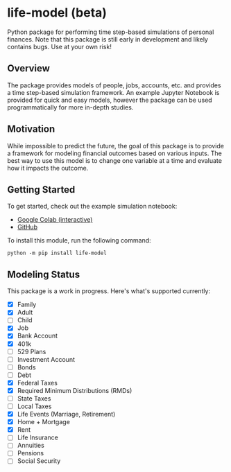 # life-model (beta)
Python package for performing time step-based simulations of personal finances.  Note that this package is still early in development and likely contains bugs. Use at your own risk!

## Overview
The package provides models of people, jobs, accounts, etc. and provides a time step-based simulation framework. An example Jupyter Notebook is provided for quick and easy models, however the package can be used programmatically for more in-depth studies.

## Motivation
While impossible to predict the future, the goal of this package is to provide a framework for modeling financial outcomes based on various inputs. The best way to use this model is to change one variable at a time and evaluate how it impacts the outcome.

## Getting Started
To get started, check out the example simulation notebook:
- [Google Colab (interactive)](https://colab.research.google.com/github/sw23/life-model/blob/main/ExampleSimulation.ipynb)
- [GitHub](https://github.com/sw23/life-model/blob/main/ExampleSimulation.ipynb)

To install this module, run the following command:
```
python -m pip install life-model
```

## Modeling Status
This package is a work in progress. Here's what's supported currently:
- [x] Family
- [x] Adult
- [ ] Child
- [x] Job
- [x] Bank Account
- [x] 401k
- [ ] 529 Plans
- [ ] Investment Account
- [ ] Bonds
- [ ] Debt
- [x] Federal Taxes
- [x] Required Minimum Distributions (RMDs)
- [ ] State Taxes
- [ ] Local Taxes
- [x] Life Events (Marriage, Retirement)
- [x] Home + Mortgage
- [x] Rent
- [ ] Life Insurance
- [ ] Annuities
- [ ] Pensions
- [ ] Social Security
